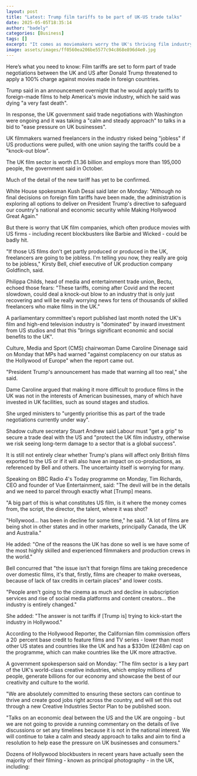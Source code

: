 ```yaml
---
layout: post
title: "Latest: Trump film tariffs to be part of UK-US trade talks"
date: 2025-05-05T18:35:14
author: "badely"
categories: [Business]
tags: []
excerpt: "It comes as moviemakers worry the UK's thriving film industry could be hit by the new tariff threat."
image: assets/images/ff0560ea206be5577c94c868e896d4e0.jpg
---
```


Here’s what you need to know: Film tariffs are set to form part of trade negotiations between the UK and US after Donald Trump threatened to apply a 100% charge against movies made in foreign countries.

Trump said in an announcement overnight that he would apply tariffs to foreign-made films to help America's movie industry, which he said was dying "a very fast death".

In response, the UK government said trade negotiations with Washington were ongoing and it was taking a "calm and steady approach" to talks in a bid to "ease pressure on UK businesses".

UK filmmakers warned freelancers in the industry risked being "jobless" if US productions were pulled, with one union saying the tariffs could be a "knock-out blow".

The UK film sector is worth £1.36 billion and employs more than 195,000 people, the government said in October.

Much of the detail of the new tariff has yet to be confirmed.

White House spokesman Kush Desai said later on Monday: "Although no final decisions on foreign film tariffs have been made, the administration is exploring all options to deliver on President Trump's directive to safeguard our country's national and economic security while Making Hollywood Great Again."

But there is worry that UK film companies, which often produce movies with US firms - including recent blockbusters like Barbie and Wicked - could be badly hit.

"If those US films don't get partly produced or produced in the UK, freelancers are going to be jobless. I'm telling you now, they really are goig to be jobless," Kirsty Bell, chief executive of UK production company Goldfinch, said.

Philippa Childs, head of media and entertainment trade union, Bectu, echoed those fears: "These tariffs, coming after Covid and the recent slowdown, could deal a knock-out blow to an industry that is only just recovering and will be really worrying news for tens of thousands of skilled freelancers who make films in the UK."

A parliamentary committee's report published last month noted the UK's film and high-end television industry is "dominated" by inward investment from US studios and that this "brings significant economic and social benefits to the UK".

Culture, Media and Sport (CMS) chairwoman Dame Caroline Dinenage said on Monday that MPs had warned "against complacency on our status as the Hollywood of Europe" when the report came out.

"President Trump's announcement has made that warning all too real," she said.

Dame Caroline argued that making it more difficult to produce films in the UK was not in the interests of American businesses, many of which have invested in UK facilities, such as sound stages and studios.

She urged ministers to "urgently prioritise this as part of the trade negotiations currently under way".

Shadow culture secretary Stuart Andrew said Labour must "get a grip" to secure a trade deal with the US and "protect the UK film industry, otherwise we risk seeing long-term damage to a sector that is a global success".

It is still not entirely clear whether Trump's plans will affect only British films exported to the US or if it will also have an impact on co-productions, as referenced by Bell and others. The uncertainty itself is worrying for many.

Speaking on BBC Radio 4's Today programme on Monday, Tim Richards, CEO and founder of Vue Entertainment, said: "The devil will be in the details and we need to parcel through exactly what [Trump] means. 

"A big part of this is what constitutes US film, is it where the money comes from, the script, the director, the talent, where it was shot? 

"Hollywood… has been in decline for some time," he said. "A lot of films are being shot in other states and in other markets, principally Canada, the UK and Australia."

He added: "One of the reasons the UK has done so well is we have some of the most highly skilled and experienced filmmakers and production crews in the world."

Bell concurred that "the issue isn't that foreign films are taking precedence over domestic films, it's that, firstly, films are cheaper to make overseas, because of lack of tax credits in certain places" and lower costs.

"People aren't going to the cinema as much and decline in subscription services and rise of social media platforms and content creators... the industry is entirely changed."

She added: "The answer is not tariffs if [Trump is] trying to kick-start the industry in Hollywood."

According to the Hollywood Reporter, the Californian film commission offers a 20  percent base credit to feature films and TV series - lower than most other US states and countries like the UK and has a $330m (£248m) cap on the programme, which can make countries like the UK more attractive.

A government spokesperson said on Monday: "The film sector is a key part of the UK's world-class creative industries, which employ millions of people, generate billions for our economy and showcase the best of our creativity and culture to the world.

"We are absolutely committed to ensuring these sectors can continue to thrive and create good jobs right across the country, and will set this out through a new Creative Industries Sector Plan to be published soon.

"Talks on an economic deal between the US and the UK are ongoing - but we are not going to provide a running commentary on the details of live discussions or set any timelines because it is not in the national interest. We will continue to take a calm and steady approach to talks and aim to find a resolution to help ease the pressure on UK businesses and consumers."

Dozens of Hollywood blockbusters in recent years have actually seen the majority of their filming - known as principal photography - in the UK, including:

